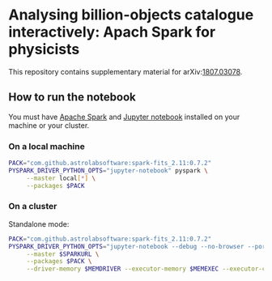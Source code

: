 # Analysing billion-objects catalogue interactively: Apach Spark for physicists

This repository contains supplementary material for arXiv:[1807.03078](https://arxiv.org/abs/1807.03078).

## How to run the notebook

You must have [Apache Spark](http://spark.apache.org/) and [Jupyter notebook](https://jupyter.org/) installed on your machine or your cluster. 

### On a local machine

```bash
PACK="com.github.astrolabsoftware:spark-fits_2.11:0.7.2"
PYSPARK_DRIVER_PYTHON_OPTS="jupyter-notebook" pyspark \
     --master local[*] \
     --packages $PACK 
```

### On a cluster

Standalone mode:

```bash
PACK="com.github.astrolabsoftware:spark-fits_2.11:0.7.2"
PYSPARK_DRIVER_PYTHON_OPTS="jupyter-notebook --debug --no-browser --port=$PORT1" pyspark \
     --master $SPARKURL \
     --packages $PACK \
     --driver-memory $MEMDRIVER --executor-memory $MEMEXEC --executor-cores $EXECCORES --total-executor-cores $TOTALCORES
```